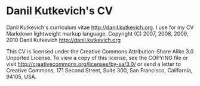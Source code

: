 Danil Kutkevich's CV
====================

Danil Kutkevich's curriculum vitae <http://danil.kutkevich.org>. I use
for my CV Markdown lightweight markup language.
Copyright (C) 2007, 2008, 2009, 2010 Danil Kutkevich
<http://danil.kutkevich.org>

This CV is licensed under the Creative Commons Attribution-Share
Alike 3.0 Unported License. To view a copy of this license, see the
COPYING file or visit <http://creativecommons.org/licenses/by-sa/3.0/>
or send a letter to Creative Commons, 171 Second Street, Suite 300,
San Francisco, California, 94105, USA.
